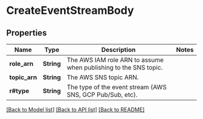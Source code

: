 # CreateEventStreamBody

## Properties

Name | Type | Description | Notes
------------ | ------------- | ------------- | -------------
**role_arn** | **String** | The AWS IAM role ARN to assume when publishing to the SNS topic. | 
**topic_arn** | **String** | The AWS SNS topic ARN. | 
**r#type** | **String** | The type of the event stream (AWS SNS, GCP Pub/Sub, etc). | 

[[Back to Model list]](../README.md#documentation-for-models) [[Back to API list]](../README.md#documentation-for-api-endpoints) [[Back to README]](../README.md)


